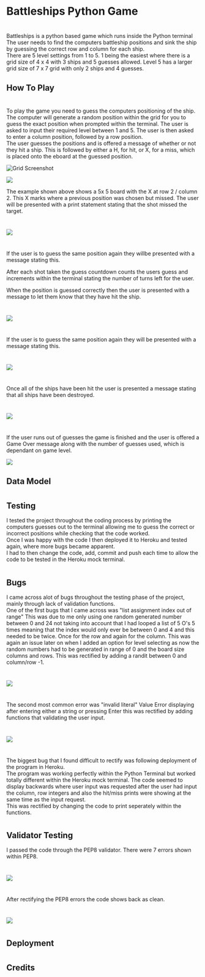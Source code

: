 # Battleships Python Game
#
Battleships is a python based game which runs inside the Python terminal
The user needs to find the computers battleship positions and sink the ship by guessing the correct row and column for each ship.  
There are 5 level settings from 1 to 5. 1 being the easiest where there is a grid size of 4 x 4 with 3 ships and 5 guesses allowed. Level 5 has a larger grid size of 7 x 7 grid with only 2 ships and 4 guesses.  



## How To Play
#
To play the game you need to guess the computers positioning of the ship. The computer will generate a random position within the grid for you to guess the exact position when prompted within the terminal. The user is asked to input their required level between 1 and 5. The user is then asked to enter a column position, followed by a row position.  
The user guesses the positions and is offered a message of whether or not they hit a ship. This is followed by either a H, for hit, or X, for a miss, which is placed onto the eboard at the guessed position.

![Grid Screenshot](/images/grid_screenshot.JPG)
 

![](/images/grid_screenshot_x.JPG)

The example shown above shows a 5x 5 board with the X at row 2 / column 2. This X marks where a previous position was chosen but missed. The user will be presented with a print statement stating that the shot missed the target.
#
![](/images/miss_target_sc.JPG)
#
If the user is to guess the same position again they willbe presented with a message stating this.

After each shot taken the guess countdown counts the users guess and increments within the terminal stating the number of turns left for the user.

When the position is guessed correctly then the user is presented with a message to let them know that they have hit the ship.
#
![](images/hit_ship.png)
#
If the user is to guess the same position again they will be presented with a message stating this.
#
![](images/hit_twice.png)  
#
Once all of the ships have been hit the user is presented a message stating that all ships have been destroyed.  
#
![](images/sink_all.png)
#

If the user runs out of guesses the game is finished and the user is offered a Game Over message along with the number of guesses used, which is dependant on game level.

![](images/game_over.png)

## Data Model

#
## Testing

I tested the project throughout the coding process by printing the computers guesses out to the terminal allowing me to guess the correct or incorrect positions while checking that the code worked.  
Once I was happy with the code I then deployed it to Heroku and tested again, where more bugs became apparent.  
I had to then change the code, add, commit and push each time to allow the code to be tested in the Heroku mock terminal. 


#
## Bugs

I came across alot of bugs throughout the testing phase of the project, mainly through lack of validation functions.  
One of the first bugs that I came across was "list assignment index out of range" This was due to me only using one random generated number between 0 and 24 not taking into account that I had looped a list of 5 O's 5 times meaning that the index would only ever be between 0 and 4 and this needed to be twice. Once for the row and again for the column.  This was again an issue later on when I added an option for level selecting as now the random numbers had to be generated in range of 0 and the board size columns and rows. This was rectified by adding a randit between 0 and column/row -1. 
#
![](images/column,row_in_range.png)  
#
 The second most common error was "invalid literal" Value Error displaying after entering either a string or pressing Enter this was rectified by adding functions that validating the user input.  
#
 ![](images/invalid_literal.JPG)
#
The biggest bug that I found difficult to rectify was following deployment of the program in Heroku.  
The program was working perfectly within the Python Terminal but worked totally different within the Heroku mock terminal. The code seemed to display backwards where user input was requested after the user had input the column, row integers and also the hit/miss prints were showing at the same time as the input request.  
This was rectified by changing the code to print seperately within the functions.


#
## Validator Testing

I passed the code through the PEP8 validator. There were 7 errors shown within PEP8.
#
![](images/PEP8_check.JPG)  
#
After rectifying the PEP8 errors the code shows back as clean.
#
![](images/PEP8_final.JPG)
#
## Deployment
#
## Credits
#